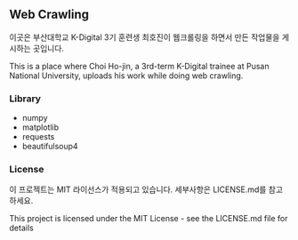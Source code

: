 ## Web Crawling
이곳은 부산대학교 K-Digital 3기 훈련생 최호진이 웹크롤링을 하면서 만든 작업물을 게시하는 곳입니다.

This is a place where Choi Ho-jin, a 3rd-term K-Digital trainee at Pusan National University, uploads his work while doing web crawling.

### Library
+ numpy
+ matplotlib
+ requests
+ beautifulsoup4

### License
이 프로젝트는 MIT 라이선스가 적용되고 있습니다. 세부사항은 LICENSE.md를 참고하세요.

This project is licensed under the MIT License - see the LICENSE.md file for details
